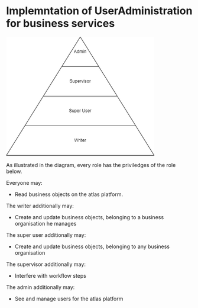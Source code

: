 # Implemntation of UserAdministration for business services

![Role Hierarchy](documentation/user-administration.png)

As illustrated in the diagram, every role has the priviledges of the role below.

Everyone may:
- Read business objects on the atlas platform.

The writer additionally may:
- Create and update business objects, belonging to a business organisation he manages

The super user additionally may:
- Create and update business objects, belonging to any business organisation

The supervisor additionally may:
- Interfere with workflow steps

The admin additionally may:
- See and manage users for the atlas platform